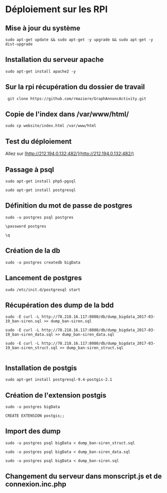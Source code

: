 # Déploiement sur les RPI

## Mise à jour du système
```
sudo apt-get update && sudo apt-get -y upgrade && sudo apt-get -y dist-upgrade
```

## Installation du serveur apache
```
sudo apt-get install apache2 -y
```

## Sur la rpi récupération du dossier de travail
```
 git clone https://github.com/rmaziere/GraphAnnoncActivity.git
```

## Copie de l'index dans /var/www/html/
```
sudo cp website/index.html /var/www/html
```

## Test du déploiement
Allez sur [http://212.194.0.132:482/](http://212.194.0.132:482/)

## Passage à psql
```
sudo apt-get install php5-pgsql

sudo apt-get install postgresql
```

## Définition du mot de passe de postgres
```
sudo -u postgres psql postgres

\password postgres

\q
```

## Création de la db
```
sudo -u postgres createdb bigData
```

## Lancement de postgres
```
sudo /etc/init.d/postgresql start
```

## Récupération des dump de la bdd
```
sudo -E curl -L http://78.218.16.117:8080/db/dump_bigdata_2017-03-19_ban-siren.sql >> dump_ban-siren.sql

sudo -E curl -L http://78.218.16.117:8080/db/dump_bigdata_2017-03-19_ban-siren_data.sql >> dump_ban-siren_data.sql

sudo -E curl -L http://78.218.16.117:8080/db/dump_bigdata_2017-03-19_ban-siren_struct.sql >> dump_ban-siren_struct.sql


```

## Installation de postgis
```
sudo apt-get install postgresql-9.4-postgis-2.1
```

## Création de l'extension postgis
```
sudo -u postgres bigData

CREATE EXTENSION postgis;;
```

## Import des dump
```
sudo -u postgres psql bigData < dump_ban-siren_struct.sql

sudo -u postgres psql bigData < dump_ban-siren_data.sql

sudo -u postgres psql bigData < dump_ban-siren.sql
```

## Changement du serveur dans monscript.js et de connexion.inc.php